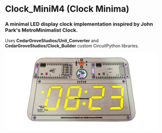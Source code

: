 # Clock_MiniM4 (Clock Minima)
 
### A minimal LED display clock implementation inspired by John Park's MetroMinimalist Clock.

Uses __CedarGroveStudios/Unit_Converter__ and __CedarGroveStudios/Clock_Builder__ custom CircuitPython libraries.
 
![Clock_MiniM4](https://github.com/CedarGroveStudios/Clock_MiniM4/blob/master/photos%20and%20graphics/Clock_MiniM4_social.jpg)
